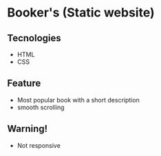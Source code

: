 # Booker's (Static website)



## Tecnologies

* HTML
* CSS

## Feature

* Most popular book with a short description
* smooth scrolling

## Warning!
* Not responsive
